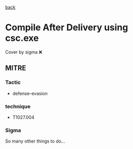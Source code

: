 [back](../index.md)
# Compile After Delivery using csc.exe
Cover by sigma :x: 

## MITRE
### Tactic
  - defense-evasion

### technique
  - T1027.004

### Sigma

 So many other things to do...